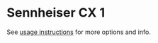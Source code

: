 # Sennheiser CX 1
See [usage instructions](https://github.com/jaakkopasanen/AutoEq#usage) for more options and info.